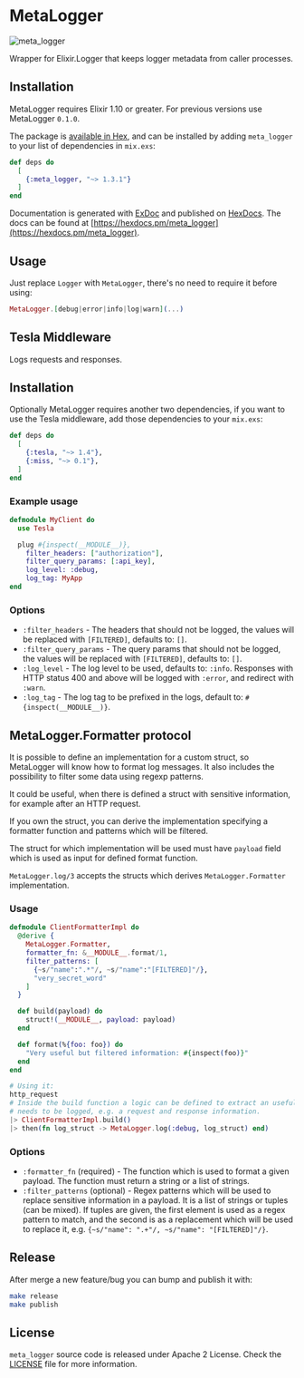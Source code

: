 # MetaLogger

![meta_logger](https://github.com/FindHotel/meta_logger/workflows/meta_logger/badge.svg?branch=master)

Wrapper for Elixir.Logger that keeps logger metadata from caller processes.

## Installation

MetaLogger requires Elixir 1.10 or greater. For previous versions use MetaLogger `0.1.0`.

The package is [available in Hex](https://hex.pm/packages/meta_logger), and can be installed
by adding `meta_logger` to your list of dependencies in `mix.exs`:

```elixir
def deps do
  [
    {:meta_logger, "~> 1.3.1"}
  ]
end
```

Documentation is generated with [ExDoc](https://github.com/elixir-lang/ex_doc)
and published on [HexDocs](https://hexdocs.pm). The docs can be found at
[https://hexdocs.pm/meta_logger](https://hexdocs.pm/meta_logger).

## Usage

Just replace `Logger` with `MetaLogger`, there's no need to require it before using:

```elixir
MetaLogger.[debug|error|info|log|warn](...)
```

## Tesla Middleware

Logs requests and responses.

## Installation

Optionally MetaLogger requires another two dependencies, if you want to use the Tesla
middleware, add those dependencies to your `mix.exs`:

```elixir
def deps do
  [
    {:tesla, "~> 1.4"},
    {:miss, "~> 0.1"},
  ]
end
```

### Example usage

```elixir
defmodule MyClient do
  use Tesla

  plug #{inspect(__MODULE__)},
    filter_headers: ["authorization"],
    filter_query_params: [:api_key],
    log_level: :debug,
    log_tag: MyApp
end
```

### Options

* `:filter_headers` - The headers that should not be logged,
  the values will be replaced with `[FILTERED]`, defaults to: `[]`.
* `:filter_query_params` - The query params that should not be logged,
    the values will be replaced with `[FILTERED]`, defaults to: `[]`.
* `:log_level` - The log level to be used, defaults to: `:info`. Responses with
  HTTP status 400 and above will be logged with `:error`, and redirect with `:warn`.
* `:log_tag` - The log tag to be prefixed in the logs, default to: `#{inspect(__MODULE__)}`.

## MetaLogger.Formatter protocol

It is possible to define an implementation for a custom struct, so MetaLogger will know how to format log messages. It also includes the possibility to filter some data using regexp patterns.

It could be useful, when there is defined a struct with sensitive information, for example after an HTTP request.

If you own the struct, you can derive the implementation specifying a formatter function and patterns which will be filtered.

The struct for which implementation will be used must have `payload` field which is used as input for defined format function.

`MetaLogger.log/3` accepts the structs which derives `MetaLogger.Formatter` implementation.

### Usage

```elixir
defmodule ClientFormatterImpl do
  @derive {
    MetaLogger.Formatter,
    formatter_fn: &__MODULE__.format/1,
    filter_patterns: [
      {~s/"name":".*"/, ~s/"name":"[FILTERED]"/},
      "very_secret_word"
    ]
  }

  def build(payload) do
    struct!(__MODULE__, payload: payload)
  end

  def format(%{foo: foo}) do
    "Very useful but filtered information: #{inspect(foo)}"
  end
end

# Using it:
http_request
# Inside the build function a logic can be defined to extract an useful payload which
# needs to be logged, e.g. a request and response information.
|> ClientFormatterImpl.build()
|> then(fn log_struct -> MetaLogger.log(:debug, log_struct) end)
```

### Options

* `:formatter_fn` (required) - The function which is used to format a given payload. The function must return a string or a list of strings.
* `:filter_patterns` (optional) - Regex patterns which will be used to replace sensitive information in a payload. It is a list of strings or tuples (can be mixed). If tuples are given, the first element is used as a regex pattern to match, and the second is as a replacement which will be used to replace it, e.g. `{~s/"name": ".+"/, ~s/"name": "[FILTERED]"/}`.

## Release

After merge a new feature/bug you can bump and publish it with:

```sh
make release
make publish
```

## License
`meta_logger` source code is released under Apache 2 License. Check the [LICENSE](./LICENSE) file for more information.
